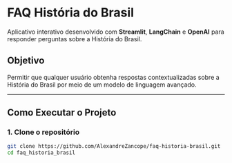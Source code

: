 # FAQ História do Brasil

Aplicativo interativo desenvolvido com **Streamlit**, **LangChain** e **OpenAI** para responder perguntas sobre a História do Brasil.

## Objetivo
Permitir que qualquer usuário obtenha respostas contextualizadas sobre a História do Brasil por meio de um modelo de linguagem avançado.

---

## Como Executar o Projeto

### 1. Clone o repositório

```bash
git clone https://github.com/AlexandreZancope/faq-historia-brasil.git
cd faq_historia_brasil
